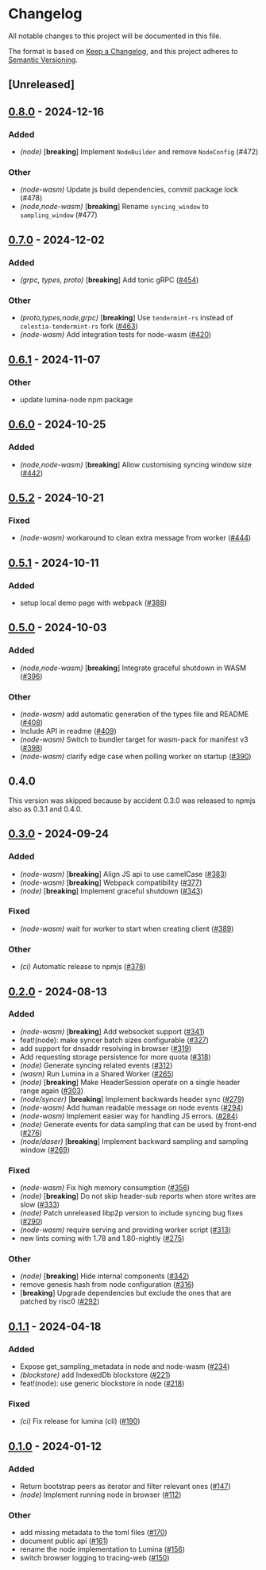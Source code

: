 # Changelog
All notable changes to this project will be documented in this file.

The format is based on [Keep a Changelog](https://keepachangelog.com/en/1.0.0/),
and this project adheres to [Semantic Versioning](https://semver.org/spec/v2.0.0.html).

## [Unreleased]

## [0.8.0](https://github.com/eigerco/lumina/compare/lumina-node-wasm-v0.7.0...lumina-node-wasm-v0.8.0) - 2024-12-16

### Added

- *(node)* [**breaking**] Implement `NodeBuilder` and remove `NodeConfig` (#472)

### Other

- *(node-wasm)* Update js build dependencies, commit package lock (#478)
- *(node,node-wasm)* [**breaking**] Rename `syncing_window` to `sampling_window` (#477)

## [0.7.0](https://github.com/eigerco/lumina/compare/lumina-node-wasm-v0.6.1...lumina-node-wasm-v0.7.0) - 2024-12-02

### Added

- *(grpc, types, proto)* [**breaking**] Add tonic gRPC ([#454](https://github.com/eigerco/lumina/pull/454))

### Other

- *(proto,types,node,grpc)* [**breaking**] Use `tendermint-rs` instead of `celestia-tendermint-rs` fork ([#463](https://github.com/eigerco/lumina/pull/463))
- *(node-wasm)* Add integration tests for node-wasm ([#420](https://github.com/eigerco/lumina/pull/420))

## [0.6.1](https://github.com/eigerco/lumina/compare/lumina-node-wasm-v0.6.0...lumina-node-wasm-v0.6.1) - 2024-11-07

### Other

- update lumina-node npm package

## [0.6.0](https://github.com/eigerco/lumina/compare/lumina-node-wasm-v0.5.2...lumina-node-wasm-v0.6.0) - 2024-10-25

### Added

- *(node,node-wasm)* [**breaking**] Allow customising syncing window size ([#442](https://github.com/eigerco/lumina/pull/442))

## [0.5.2](https://github.com/eigerco/lumina/compare/lumina-node-wasm-v0.5.1...lumina-node-wasm-v0.5.2) - 2024-10-21

### Fixed

- *(node-wasm)* workaround to clean extra message from worker ([#444](https://github.com/eigerco/lumina/pull/444))

## [0.5.1](https://github.com/eigerco/lumina/compare/lumina-node-wasm-v0.5.0...lumina-node-wasm-v0.5.1) - 2024-10-11

### Added

- setup local demo page with webpack ([#388](https://github.com/eigerco/lumina/pull/388))

## [0.5.0](https://github.com/eigerco/lumina/compare/lumina-node-wasm-v0.3.0...lumina-node-wasm-v0.5.0) - 2024-10-03

### Added

- *(node,node-wasm)* [**breaking**] Integrate graceful shutdown in WASM ([#396](https://github.com/eigerco/lumina/pull/396))

### Other

- *(node-wasm)* add automatic generation of the types file and README ([#408](https://github.com/eigerco/lumina/pull/408))
- Include API in readme  ([#409](https://github.com/eigerco/lumina/pull/409))
- *(node-wasm)* Switch to bundler target for wasm-pack for manifest v3 ([#398](https://github.com/eigerco/lumina/pull/398))
- *(node-wasm)* clarify edge case when polling worker on startup ([#390](https://github.com/eigerco/lumina/pull/390))

## 0.4.0

This version was skipped because by accident 0.3.0 was released to npmjs also as 0.3.1 and 0.4.0.

## [0.3.0](https://github.com/eigerco/lumina/compare/lumina-node-wasm-v0.2.0...lumina-node-wasm-v0.3.0) - 2024-09-24

### Added

- *(node-wasm)* [**breaking**] Align JS api to use camelCase ([#383](https://github.com/eigerco/lumina/pull/383))
- *(node-wasm)* [**breaking**] Webpack compatibility ([#377](https://github.com/eigerco/lumina/pull/377))
- *(node)* [**breaking**] Implement graceful shutdown ([#343](https://github.com/eigerco/lumina/pull/343))

### Fixed

- *(node-wasm)* wait for worker to start when creating client ([#389](https://github.com/eigerco/lumina/pull/389))

### Other

- *(ci)* Automatic release to npmjs ([#378](https://github.com/eigerco/lumina/pull/378))

## [0.2.0](https://github.com/eigerco/lumina/compare/lumina-node-wasm-v0.1.1...lumina-node-wasm-v0.2.0) - 2024-08-13

### Added
- *(node-wasm)* [**breaking**] Add websocket support ([#341](https://github.com/eigerco/lumina/pull/341))
- feat!(node): make syncer batch sizes configurable ([#327](https://github.com/eigerco/lumina/pull/327))
- add support for dnsaddr resolving in browser ([#319](https://github.com/eigerco/lumina/pull/319))
- Add requesting storage persistence for more quota ([#318](https://github.com/eigerco/lumina/pull/318))
- *(node)* Generate syncing related events ([#312](https://github.com/eigerco/lumina/pull/312))
- *(wasm)* Run Lumina in a Shared Worker ([#265](https://github.com/eigerco/lumina/pull/265))
- *(node)* [**breaking**] Make HeaderSession operate on a single header range again ([#303](https://github.com/eigerco/lumina/pull/303))
- *(node/syncer)* [**breaking**] Implement backwards header sync ([#279](https://github.com/eigerco/lumina/pull/279))
- *(node-wasm)* Add human readable message on node events ([#294](https://github.com/eigerco/lumina/pull/294))
- *(node-wasm)* Implement easier way for handling JS errors. ([#284](https://github.com/eigerco/lumina/pull/284))
- *(node)* Generate events for data sampling that can be used by front-end ([#276](https://github.com/eigerco/lumina/pull/276))
- *(node/daser)* [**breaking**] Implement backward sampling and sampling window ([#269](https://github.com/eigerco/lumina/pull/269))

### Fixed
- *(node-wasm)* Fix high memory consumption ([#356](https://github.com/eigerco/lumina/pull/356))
- *(node)* [**breaking**] Do not skip header-sub reports when store writes are slow ([#333](https://github.com/eigerco/lumina/pull/333))
- *(node)* Patch unreleased libp2p version to include syncing bug fixes ([#290](https://github.com/eigerco/lumina/pull/290))
- *(node-wasm)* require serving and providing worker script ([#313](https://github.com/eigerco/lumina/pull/313))
- new lints coming with 1.78 and 1.80-nightly ([#275](https://github.com/eigerco/lumina/pull/275))

### Other
- *(node)* [**breaking**] Hide internal components ([#342](https://github.com/eigerco/lumina/pull/342))
- remove genesis hash from node configuration ([#316](https://github.com/eigerco/lumina/pull/316))
- [**breaking**] Upgrade dependencies but exclude the ones that are patched by risc0 ([#292](https://github.com/eigerco/lumina/pull/292))

## [0.1.1](https://github.com/eigerco/lumina/compare/lumina-node-wasm-v0.1.0...lumina-node-wasm-v0.1.1) - 2024-04-18

### Added
- Expose get_sampling_metadata in node and node-wasm ([#234](https://github.com/eigerco/lumina/pull/234))
- *(blockstore)* add IndexedDb blockstore ([#221](https://github.com/eigerco/lumina/pull/221))
- feat!(node): use generic blockstore in node ([#218](https://github.com/eigerco/lumina/pull/218))

### Fixed
- *(ci)* Fix release for lumina (cli) ([#190](https://github.com/eigerco/lumina/pull/190))

## [0.1.0](https://github.com/eigerco/lumina/releases/tag/lumina-node-wasm-v0.1.0) - 2024-01-12

### Added
- Return bootstrap peers as iterator and filter relevant ones ([#147](https://github.com/eigerco/lumina/pull/147))
- *(node)* Implement running node in browser ([#112](https://github.com/eigerco/lumina/pull/112))

### Other
- add missing metadata to the toml files ([#170](https://github.com/eigerco/lumina/pull/170))
- document public api ([#161](https://github.com/eigerco/lumina/pull/161))
- rename the node implementation to Lumina ([#156](https://github.com/eigerco/lumina/pull/156))
- switch browser logging to tracing-web ([#150](https://github.com/eigerco/lumina/pull/150))
